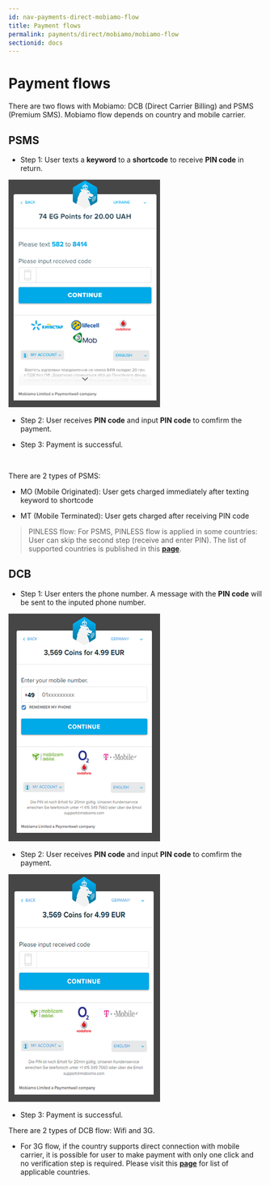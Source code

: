 ```yaml
---
id: nav-payments-direct-mobiamo-flow
title: Payment flows
permalink: payments/direct/mobiamo/mobiamo-flow
sectionid: docs
---
```


# Payment flows

There are two flows with Mobiamo: DCB (Direct Carrier Billing) and PSMS (Premium SMS). Mobiamo flow depends on country and mobile carrier. 

## PSMS

* Step 1: User texts a **keyword** to a **shortcode** to receive **PIN code** in return.

<div class="docs-img">
	<img src="/textures/pic/mobiamo/psms.png">
</div>

* Step 2: User receives **PIN code** and input **PIN code** to comfirm the payment.

* Step 3: Payment is successful.

<br>

There are 2 types of PSMS: 

* MO (Mobile Originated): User gets charged immediately after texting keyword to shortcode

* MT (Mobile Terminated): User gets charged after receiving PIN code 

>PINLESS flow: For PSMS, PINLESS flow is applied in some countries: User can skip the second step (receive and enter PIN). The list of supported countries is published in this **[page]()**.

## DCB

* Step 1: User enters the phone number. A message with the **PIN code** will be sent to the inputed phone number.

<div class="docs-img">
	<img src="/textures/pic/mobiamo/dcb1.png">
</div>

* Step 2: User receives **PIN code** and input **PIN code** to comfirm the payment.

<div class="docs-img">
	<img src="/textures/pic/mobiamo/dcb2.png">
</div>

* Step 3: Payment is successful.

There are 2 types of DCB flow: Wifi and 3G. 

* For 3G flow, if the country supports direct connection with mobile carrier, it is possible for user to make payment with only one click and no verification step is required. Please visit this **[page]()** for list of applicable countries.